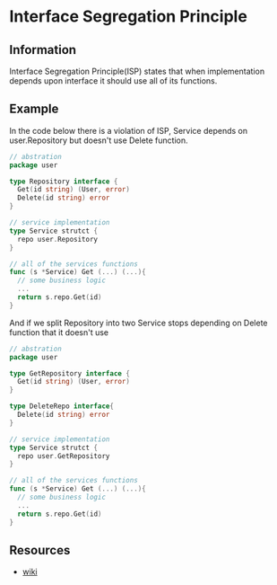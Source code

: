 # Interface Segregation Principle

## Information

Interface Segregation Principle(ISP) states that when implementation depends upon interface it should use all of its functions.

## Example

In the code below there is a violation of ISP, Service depends on user.Repository but doesn't use Delete function.

```go 
// abstration
package user

type Repository interface {
  Get(id string) (User, error)
  Delete(id string) error
}
```

```go
// service implementation
type Service strutct {
  repo user.Repository
}

// all of the services functions
func (s *Service) Get (...) (...){
  // some business logic
  ...
  return s.repo.Get(id)
}
```

And if we split Repository into two Service stops depending on Delete function that it doesn't use

```go 
// abstration
package user

type GetRepository interface {
  Get(id string) (User, error)
}

type DeleteRepo interface{
  Delete(id string) error
}

```
```go
// service implementation
type Service strutct {
  repo user.GetRepository
}

// all of the services functions
func (s *Service) Get (...) (...){
  // some business logic
  ...
  return s.repo.Get(id)
}
```

## Resources

- [wiki](https://en.wikipedia.org/wiki/Interface_segregation_principle)